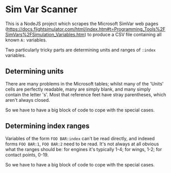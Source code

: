 # Sim Var Scanner

This is a NodeJS project which scrapes the Microsoft
SimVar web pages (https://docs.flightsimulator.com/html/index.htm#t=Programming_Tools%2FSimVars%2FSimulation_Variables.htm) to produce a CSV file containing all known `A:` variables.

Two particularly tricky parts are determining units and ranges of `:index` variables.

## Determining units

There are many problems in the Microsoft tables; whilst many of the 'Units' cells are perfectly readable, many are simply blank, and many simply contain the letter 's'. Most that reference feet have stray parentheses, which aren't always closed.

So we have to have a big block of code to cope with the special cases.

## Determining index ranges

Variables of the form `FOO BAR:index` can't be read directly, and indexed forms `FOO BAR:1`, `FOO BAR:2` need to be read. It's not always at all obvious what the ranges should be: for engines it's typically 1-4; for wings, 1-2; for contact points, 0-19.

So we have to have a big block of code to cope with the special cases.
